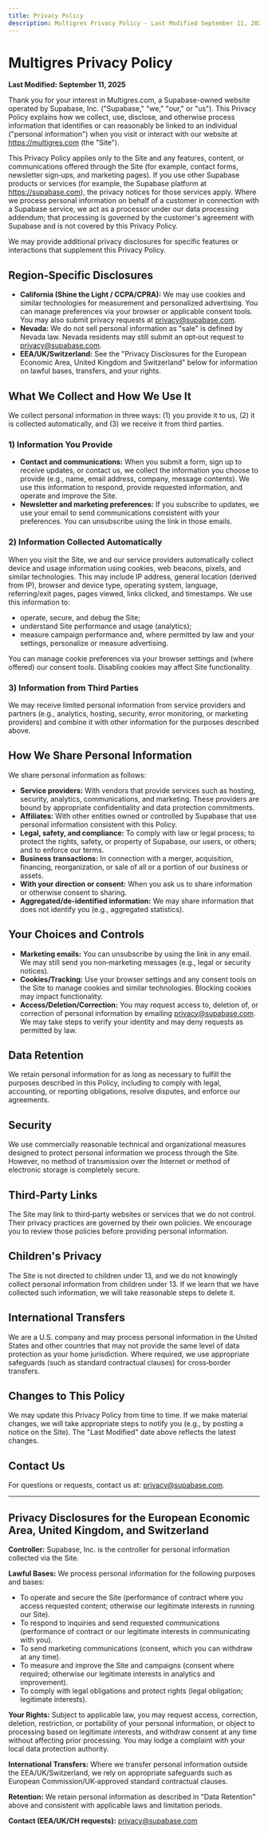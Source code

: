 ```yaml
---
title: Privacy Policy
description: Multigres Privacy Policy - Last Modified September 11, 2025
---
```


# Multigres Privacy Policy

**Last Modified: September 11, 2025**

Thank you for your interest in Multigres.com, a Supabase-owned website operated by Supabase, Inc. ("Supabase," "we," "our," or "us"). This Privacy Policy explains how we collect, use, disclose, and otherwise process information that identifies or can reasonably be linked to an individual ("personal information") when you visit or interact with our website at https://multigres.com (the "Site").

This Privacy Policy applies only to the Site and any features, content, or communications offered through the Site (for example, contact forms, newsletter sign‑ups, and marketing pages). If you use other Supabase products or services (for example, the Supabase platform at https://supabase.com), the privacy notices for those services apply. Where we process personal information on behalf of a customer in connection with a Supabase service, we act as a processor under our data processing addendum; that processing is governed by the customer's agreement with Supabase and is not covered by this Privacy Policy.

We may provide additional privacy disclosures for specific features or interactions that supplement this Privacy Policy.

## Region‑Specific Disclosures

- **California (Shine the Light / CCPA/CPRA):** We may use cookies and similar technologies for measurement and personalized advertising. You can manage preferences via your browser or applicable consent tools. You may also submit privacy requests at privacy@supabase.com.
- **Nevada:** We do not sell personal information as "sale" is defined by Nevada law. Nevada residents may still submit an opt‑out request to privacy@supabase.com.
- **EEA/UK/Switzerland:** See the "Privacy Disclosures for the European Economic Area, United Kingdom and Switzerland" below for information on lawful bases, transfers, and your rights.

## What We Collect and How We Use It

We collect personal information in three ways: (1) you provide it to us, (2) it is collected automatically, and (3) we receive it from third parties.

### 1) Information You Provide

- **Contact and communications:** When you submit a form, sign up to receive updates, or contact us, we collect the information you choose to provide (e.g., name, email address, company, message contents). We use this information to respond, provide requested information, and operate and improve the Site.
- **Newsletter and marketing preferences:** If you subscribe to updates, we use your email to send communications consistent with your preferences. You can unsubscribe using the link in those emails.

### 2) Information Collected Automatically

When you visit the Site, we and our service providers automatically collect device and usage information using cookies, web beacons, pixels, and similar technologies. This may include IP address, general location (derived from IP), browser and device type, operating system, language, referring/exit pages, pages viewed, links clicked, and timestamps. We use this information to:

- operate, secure, and debug the Site;
- understand Site performance and usage (analytics);
- measure campaign performance and, where permitted by law and your settings, personalize or measure advertising.

You can manage cookie preferences via your browser settings and (where offered) our consent tools. Disabling cookies may affect Site functionality.

### 3) Information from Third Parties

We may receive limited personal information from service providers and partners (e.g., analytics, hosting, security, error monitoring, or marketing providers) and combine it with other information for the purposes described above.

## How We Share Personal Information

We share personal information as follows:

- **Service providers:** With vendors that provide services such as hosting, security, analytics, communications, and marketing. These providers are bound by appropriate confidentiality and data protection commitments.
- **Affiliates:** With other entities owned or controlled by Supabase that use personal information consistent with this Policy.
- **Legal, safety, and compliance:** To comply with law or legal process; to protect the rights, safety, or property of Supabase, our users, or others; and to enforce our terms.
- **Business transactions:** In connection with a merger, acquisition, financing, reorganization, or sale of all or a portion of our business or assets.
- **With your direction or consent:** When you ask us to share information or otherwise consent to sharing.
- **Aggregated/de‑identified information:** We may share information that does not identify you (e.g., aggregated statistics).

## Your Choices and Controls

- **Marketing emails:** You can unsubscribe by using the link in any email. We may still send you non‑marketing messages (e.g., legal or security notices).
- **Cookies/Tracking:** Use your browser settings and any consent tools on the Site to manage cookies and similar technologies. Blocking cookies may impact functionality.
- **Access/Deletion/Correction:** You may request access to, deletion of, or correction of personal information by emailing privacy@supabase.com. We may take steps to verify your identity and may deny requests as permitted by law.

## Data Retention

We retain personal information for as long as necessary to fulfill the purposes described in this Policy, including to comply with legal, accounting, or reporting obligations, resolve disputes, and enforce our agreements.

## Security

We use commercially reasonable technical and organizational measures designed to protect personal information we process through the Site. However, no method of transmission over the Internet or method of electronic storage is completely secure.

## Third‑Party Links

The Site may link to third‑party websites or services that we do not control. Their privacy practices are governed by their own policies. We encourage you to review those policies before providing personal information.

## Children's Privacy

The Site is not directed to children under 13, and we do not knowingly collect personal information from children under 13. If we learn that we have collected such information, we will take reasonable steps to delete it.

## International Transfers

We are a U.S. company and may process personal information in the United States and other countries that may not provide the same level of data protection as your home jurisdiction. Where required, we use appropriate safeguards (such as standard contractual clauses) for cross‑border transfers.

## Changes to This Policy

We may update this Privacy Policy from time to time. If we make material changes, we will take appropriate steps to notify you (e.g., by posting a notice on the Site). The "Last Modified" date above reflects the latest changes.

## Contact Us

For questions or requests, contact us at: privacy@supabase.com.

---

## Privacy Disclosures for the European Economic Area, United Kingdom, and Switzerland

**Controller:** Supabase, Inc. is the controller for personal information collected via the Site.

**Lawful Bases:** We process personal information for the following purposes and bases:

- To operate and secure the Site (performance of contract where you access requested content; otherwise our legitimate interests in running our Site).
- To respond to inquiries and send requested communications (performance of contract or our legitimate interests in communicating with you).
- To send marketing communications (consent, which you can withdraw at any time).
- To measure and improve the Site and campaigns (consent where required; otherwise our legitimate interests in analytics and improvement).
- To comply with legal obligations and protect rights (legal obligation; legitimate interests).

**Your Rights:** Subject to applicable law, you may request access, correction, deletion, restriction, or portability of your personal information, or object to processing based on legitimate interests, and withdraw consent at any time without affecting prior processing. You may lodge a complaint with your local data protection authority.

**International Transfers:** Where we transfer personal information outside the EEA/UK/Switzerland, we rely on appropriate safeguards such as European Commission/UK‑approved standard contractual clauses.

**Retention:** We retain personal information as described in "Data Retention" above and consistent with applicable laws and limitation periods.

**Contact (EEA/UK/CH requests):** privacy@supabase.com